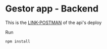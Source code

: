 # Gestor app - Backend

This is the [LINK-POSTMAN](https://documenter.getpostman.com/view/15520578/UVCCdNeo) of the api's deploy  

Run 

```
npm install
```

